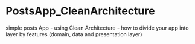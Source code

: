 # PostsApp_CleanArchitecture
simple posts App - using Clean Architecture - how to divide your app into layer by features (domain, data and presentation layer) 
